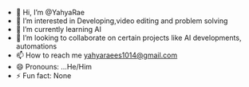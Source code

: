 - 👋 Hi, I’m @YahyaRae
- 👀 I’m interested in Developing,video editing and problem solving
- 🌱 I’m currently learning AI
- 💞️ I’m looking to collaborate on certain projects like AI developments, automations
- 📫 How to reach me yahyaraees1014@gmail.com
- 😄 Pronouns: ...He/Him
- ⚡ Fun fact: None

<!---
YahyaRae/YahyaRae is a ✨ special ✨ repository because its `README.md` (this file) appears on your GitHub profile.
You can click the Preview link to take a look at your changes.
--->
